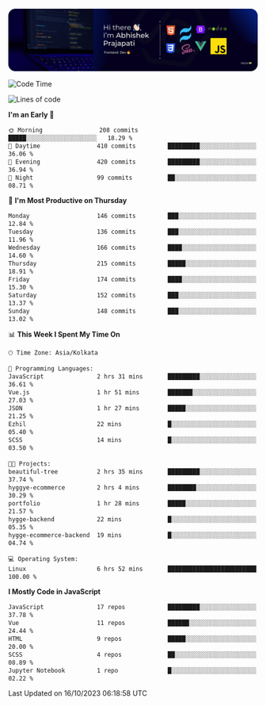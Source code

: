 ![Banner](./Header.png)

<!--START_SECTION:waka-->
![Code Time](http://img.shields.io/badge/Code%20Time-7%20hrs%2053%20mins-blue)

![Lines of code](https://img.shields.io/badge/From%20Hello%20World%20I%27ve%20Written-1.5%20million%20lines%20of%20code-blue)

**I'm an Early 🐤** 

```text
🌞 Morning                208 commits         █████░░░░░░░░░░░░░░░░░░░░   18.29 % 
🌆 Daytime                410 commits         █████████░░░░░░░░░░░░░░░░   36.06 % 
🌃 Evening                420 commits         █████████░░░░░░░░░░░░░░░░   36.94 % 
🌙 Night                  99 commits          ██░░░░░░░░░░░░░░░░░░░░░░░   08.71 % 
```
📅 **I'm Most Productive on Thursday** 

```text
Monday                   146 commits         ███░░░░░░░░░░░░░░░░░░░░░░   12.84 % 
Tuesday                  136 commits         ███░░░░░░░░░░░░░░░░░░░░░░   11.96 % 
Wednesday                166 commits         ████░░░░░░░░░░░░░░░░░░░░░   14.60 % 
Thursday                 215 commits         █████░░░░░░░░░░░░░░░░░░░░   18.91 % 
Friday                   174 commits         ████░░░░░░░░░░░░░░░░░░░░░   15.30 % 
Saturday                 152 commits         ███░░░░░░░░░░░░░░░░░░░░░░   13.37 % 
Sunday                   148 commits         ███░░░░░░░░░░░░░░░░░░░░░░   13.02 % 
```


📊 **This Week I Spent My Time On** 

```text
🕑︎ Time Zone: Asia/Kolkata

💬 Programming Languages: 
JavaScript               2 hrs 31 mins       █████████░░░░░░░░░░░░░░░░   36.61 % 
Vue.js                   1 hr 51 mins        ███████░░░░░░░░░░░░░░░░░░   27.03 % 
JSON                     1 hr 27 mins        █████░░░░░░░░░░░░░░░░░░░░   21.25 % 
Ezhil                    22 mins             █░░░░░░░░░░░░░░░░░░░░░░░░   05.40 % 
SCSS                     14 mins             █░░░░░░░░░░░░░░░░░░░░░░░░   03.50 % 

🐱‍💻 Projects: 
beautiful-tree           2 hrs 35 mins       █████████░░░░░░░░░░░░░░░░   37.74 % 
hyggye-ecommerce         2 hrs 4 mins        ████████░░░░░░░░░░░░░░░░░   30.29 % 
portfolio                1 hr 28 mins        █████░░░░░░░░░░░░░░░░░░░░   21.57 % 
hygge-backend            22 mins             █░░░░░░░░░░░░░░░░░░░░░░░░   05.35 % 
hygge-ecommerce-backend  19 mins             █░░░░░░░░░░░░░░░░░░░░░░░░   04.74 % 

💻 Operating System: 
Linux                    6 hrs 52 mins       █████████████████████████   100.00 % 
```

**I Mostly Code in JavaScript** 

```text
JavaScript               17 repos            █████████░░░░░░░░░░░░░░░░   37.78 % 
Vue                      11 repos            ██████░░░░░░░░░░░░░░░░░░░   24.44 % 
HTML                     9 repos             █████░░░░░░░░░░░░░░░░░░░░   20.00 % 
SCSS                     4 repos             ██░░░░░░░░░░░░░░░░░░░░░░░   08.89 % 
Jupyter Notebook         1 repo              █░░░░░░░░░░░░░░░░░░░░░░░░   02.22 % 
```




 Last Updated on 16/10/2023 06:18:58 UTC
<!--END_SECTION:waka-->
<!--
**bhishekprajapati/bhishekprajapati** is a ✨ _special_ ✨ repository because its `README.md` (this file) appears on your GitHub profile.

Here are some ideas to get you started:

- 🔭 I’m currently working on ...
- 🌱 I’m currently learning ...
- 👯 I’m looking to collaborate on ...
- 🤔 I’m looking for help with ...
- 💬 Ask me about ...
- 📫 How to reach me: ...
- 😄 Pronouns: ...
- ⚡ Fun fact: ...
-->
